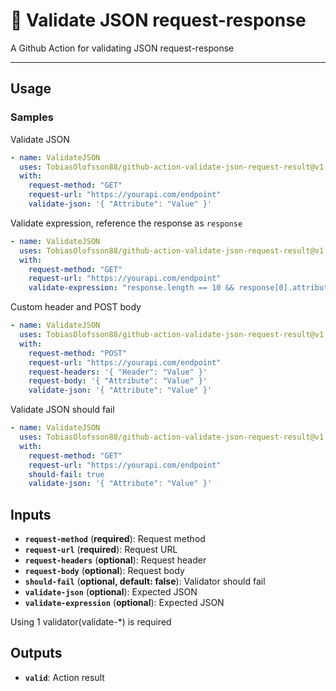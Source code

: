 # :wrench: Validate JSON request-response

A Github Action for validating JSON request-response

<hr/>

## Usage

### Samples

Validate JSON

```yml
- name: ValidateJSON
  uses: TobiasOlofsson88/github-action-validate-json-request-result@v1.0.1
  with:
    request-method: "GET"
    request-url: "https://yourapi.com/endpoint"
    validate-json: '{ "Attribute": "Value" }'
```

Validate expression, reference the response as `response`

```yml
- name: ValidateJSON
  uses: TobiasOlofsson88/github-action-validate-json-request-result@v1.0.1
  with:
    request-method: "GET"
    request-url: "https://yourapi.com/endpoint"
    validate-expression: "response.length == 10 && response[0].attribute == 'value'"
```

Custom header and POST body

```yml
- name: ValidateJSON
  uses: TobiasOlofsson88/github-action-validate-json-request-result@v1.0.1
  with:
    request-method: "POST"
    request-url: "https://yourapi.com/endpoint"
    request-headers: '{ "Header": "Value" }'
    request-body: '{ "Attribute": "Value" }'
    validate-json: '{ "Attribute": "Value" }'
```

Validate JSON should fail

```yml
- name: ValidateJSON
  uses: TobiasOlofsson88/github-action-validate-json-request-result@v1.0.1
  with:
    request-method: "GET"
    request-url: "https://yourapi.com/endpoint"
    should-fail: true
    validate-json: '{ "Attribute": "Value" }'
```

## Inputs

- **`request-method`** (**required**): Request method
- **`request-url`** (**required**): Request URL
- **`request-headers`** (**optional**): Request header
- **`request-body`** (**optional**): Request body
- **`should-fail`** (**optional, default: false**): Validator should fail
- **`validate-json`** (**optional**): Expected JSON
- **`validate-expression`** (**optional**): Expected JSON

Using 1 validator(validate-\*) is required

## Outputs

- **`valid`**: Action result
